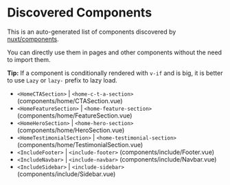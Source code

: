 # Discovered Components

This is an auto-generated list of components discovered by [nuxt/components](https://github.com/nuxt/components).

You can directly use them in pages and other components without the need to import them.

**Tip:** If a component is conditionally rendered with `v-if` and is big, it is better to use `Lazy` or `lazy-` prefix to lazy load.

- `<HomeCTASection>` | `<home-c-t-a-section>` (components/home/CTASection.vue)
- `<HomeFeatureSection>` | `<home-feature-section>` (components/home/FeatureSection.vue)
- `<HomeHeroSection>` | `<home-hero-section>` (components/home/HeroSection.vue)
- `<HomeTestimonialSection>` | `<home-testimonial-section>` (components/home/TestimonialSection.vue)
- `<IncludeFooter>` | `<include-footer>` (components/include/Footer.vue)
- `<IncludeNavbar>` | `<include-navbar>` (components/include/Navbar.vue)
- `<IncludeSidebar>` | `<include-sidebar>` (components/include/Sidebar.vue)
